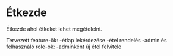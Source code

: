 # Étkezde
Étkezde ahol étkeket lehet megételelni.

Tervezett feature-ök:
  -étlap lekérdezése
  -étel rendelés
  -admin és felhasználó role-ok:
    -adminként új étel felvitele
    
